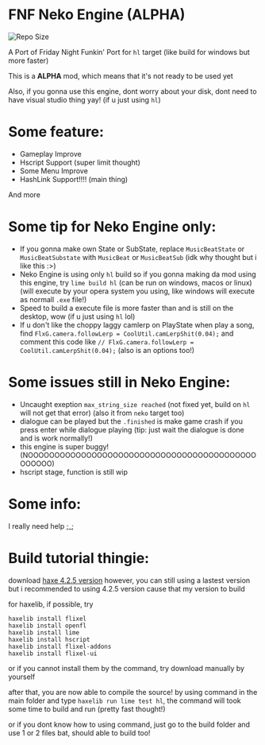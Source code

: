 # FNF Neko Engine (ALPHA)

![Repo Size](https://img.shields.io/github/repo-size/khuonghoanghuy/FNF-Neko-Engine)

A Port of Friday Night Funkin' Port for `hl` target (like build for windows but more faster)

This is a **ALPHA** mod, which means that it's not ready to be used yet

Also, if you gonna use this engine, dont worry about your disk, dont need to have visual studio thing yay! (if u just using `hl`)

# Some feature:
- Gameplay Improve
- Hscript Support (super limit thought)
- Some Menu Improve
- HashLink Support!!!! (main thing)

And more

# Some tip for Neko Engine only:
- If you gonna make own State or SubState, replace `MusicBeatState` or `MusicBeatSubstate` with `MusicBeat` or `MusicBeatSub` (idk why thought but i like this :>)
- Neko Engine is using only `hl` build so if you gonna making da mod using this engine, try `lime build hl` (can be run on windows, macos or linux) (will execute by your opera system you using, like windows will execute as normall `.exe` file!)
- Speed to build a execute file is more faster than and is still on the desktop, wow (if u just using `hl` lol)
- If u don't like the choppy laggy camlerp on PlayState when play a song, find `FlxG.camera.followLerp = CoolUtil.camLerpShit(0.04);` and comment this code like `// FlxG.camera.followLerp = CoolUtil.camLerpShit(0.04);` (also is an options too!)
# Some issues still in Neko Engine:
- Uncaught exeption `max_string_size reached` (not fixed yet, build on `hl` will not get that error) (also it from `neko` target too)
- dialogue can be played but the `.finished` is make game crash if you press enter while dialogue playing (tip: just wait the dialogue is done and is work normally!)
- this engine is super buggy! (NOOOOOOOOOOOOOOOOOOOOOOOOOOOOOOOOOOOOOOOOOOOOOOOOO)
- hscript stage, function is still wip
# Some info:
I really need help ;_;

# Build tutorial thingie:
download [haxe 4.2.5 version](https://haxe.org/download/version/4.2.5/) however, you can still using a lastest version but i recommended to using 4.2.5 version cause that my version to build

for haxelib, if possible, try 
```
haxelib install flixel
haxelib install openfl
haxelib install lime
haxelib install hscript
haxelib install flixel-addons
haxelib install flixel-ui
```

or if you cannot install them by the command, try download manually by yourself

after that, you are now able to compile the source! by using command in the main folder and type `haxelib run lime test hl`, the command will took some time to build and run (pretty fast thought!)

or if you dont know how to using command, just go to the build folder and use 1 or 2 files bat, should able to build too!
